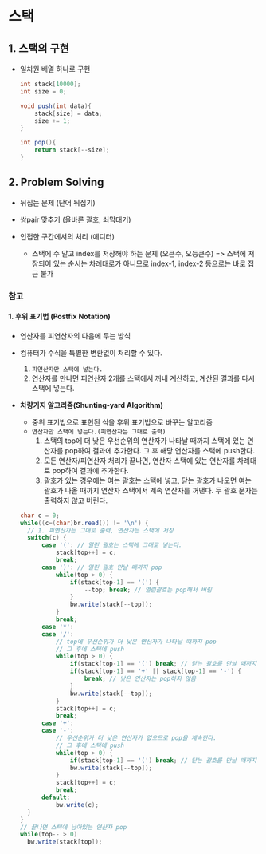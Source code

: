 # 스택

## 1. 스택의 구현

- 일차원 배열 하나로 구현

  ``` java
  int stack[10000];
  int size = 0;
  
  void push(int data){
      stack[size] = data;
      size += 1;
  }
  
  int pop(){
      return stack[--size];
  }
  ```



## 2. Problem Solving

- 뒤집는 문제 (단어 뒤집기)

- 쌍pair 맞추기 (올바른 괄호, 쇠막대기)

- 인접한 구간에서의 처리 (에디터)

  - 스택에 수 말고 index를 저장해야 하는 문제 (오큰수, 오등큰수)
    => 스택에 저장되어 있는 순서는 차례대로가 아니므로 index-1, index-2 등으로는 바로 접근 불가

  

### 참고

#### 1. 후위 표기법 (Postfix Notation)

- 연산자를 피연산자의 다음에 두는 방식

- 컴퓨터가 수식을 특별한 변환없이 처리할 수 있다.
  1. `피연산자만 스택에 넣는다.`
  2. 연산자를 만나면 피연산자 2개를 스택에서 꺼내 계산하고, 계산된 결과를 다시 스택에 넣는다.
  
- **차량기지 알고리즘(Shunting-yard Algorithm)**
  - 중위 표기법으로 표현된 식을 후위 표기법으로 바꾸는 알고리즘
  - `연산자만 스택에 넣는다.(피연산자는 그대로 출력)`
    1. 스택의 top에 더 낮은 우선순위의 연산자가 나타날 때까지 스택에 있는 연산자를 pop하여 결과에 추가한다. 그 후 해당 연산자를 스택에 push한다.
    2. 모든 연산자/피연산자 처리가 끝나면, 연산자 스택에 있는 연산자를 차례대로 pop하여 결과에 추가한다.
    3. 괄호가 있는 경우에는 여는 괄호는 스택에 넣고, 닫는 괄호가 나오면 여는 괄호가 나올 때까지 연산자 스택에서 계속 연산자를 꺼낸다. 두 괄호 문자는 출력하지 않고 버린다.
  
  ``` java
  char c = 0;
  while((c=(char)br.read()) != '\n') {
  	// 1. 피연산자는 그대로 출력, 연산자는 스택에 저장
  	switch(c) {
  		case '(': // 열린 괄호는 스택에 그대로 넣는다.
  			stack[top++] = c;
  			break;
  		case ')': // 열린 괄호 만날 때까지 pop
  			while(top > 0) {
  				if(stack[top-1] == '(') {
  					--top; break; // 열린괄호는 pop해서 버림
  				}
  				bw.write(stack[--top]);
  			}
  			break;
  		case '*':
  		case '/':
  			// top에 우선순위가 더 낮은 연산자가 나타날 때까지 pop
  			// 그 후에 스택에 push
  			while(top > 0) {
  				if(stack[top-1] == '(') break; // 닫는 괄호를 만날 때까지 pop하지 않는다.
  				if(stack[top-1] == '+' || stack[top-1] == '-') {
  					break; // 낮은 연산자는 pop하지 않음
  				}
  				bw.write(stack[--top]);
  			}
  			stack[top++] = c;
  			break;
  		case '+':
  		case '-':
  			// 우선순위가 더 낮은 연산자가 없으므로 pop을 계속한다.
  			// 그 후에 스택에 push
  			while(top > 0) {
  				if(stack[top-1] == '(') break; // 닫는 괄호를 만날 때까지 pop하지 않는다.
  				bw.write(stack[--top]);
  			}
  			stack[top++] = c;
  			break;
  		default:
  			bw.write(c);
  	}
  }	
  // 끝나면 스택에 남아있는 연산자 pop
  while(top-- > 0) 
  	bw.write(stack[top]);
  			
  ```
  
  
